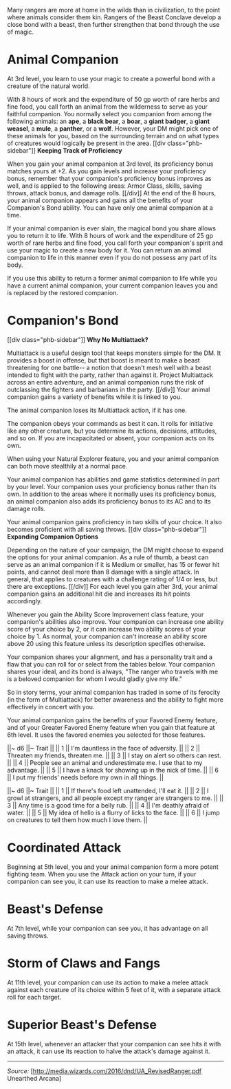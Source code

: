 Many rangers are more at home in the wilds than in civilization, to the point where animals consider them kin. Rangers of the Beast Conclave develop a close bond with a beast, then further strengthen that bond through the use of magic.

# Animal Companion

At 3rd level, you learn to use your magic to create a powerful bond with a creature of the natural world.

With 8 hours of work and the expenditure of 50 gp worth of rare herbs and fine food, you call forth an animal from the wilderness to serve as your faithful companion. You normally select you companion from among the following animals: an **ape**, a **black bear**, a **boar**, a **giant badger**, a **giant weasel**, a **mule**, a **panther**, or a **wolf**. However, your DM might pick one of these animals for you, based on the surrounding terrain and on what types of creatures would logically be present in the area.
[[div class="phb-sidebar"]]
**Keeping Track of Proficiency**

When you gain your animal companion at 3rd level, its proficiency bonus matches yours at +2. As you gain levels and increase your proficiency bonus, remember that your companion's proficiency bonus improves as well, and is applied to the following areas: Armor Class, skills, saving throws, attack bonus, and damage rolls.
[[/div]]
At the end of the 8 hours, your animal companion appears and gains all the benefits of your Companion's Bond ability. You can have only one animal companion at a time.

If your animal companion is ever slain, the magical bond you share allows you to return it to life. With 8 hours of work and the expenditure of 25 gp worth of rare herbs and fine food, you call forth your companion's spirit and use your magic to create a new body for it. You can return an animal companion to life in this manner even if you do not possess any part of its body.

If you use this ability to return a former animal companion to life while you have a current animal companion, your current companion leaves you and is replaced by the restored companion.

# Companion's Bond
[[div class="phb-sidebar"]]
**Why No Multiattack?**

Multiattack is a useful design tool that keeps monsters simple for the DM. It provides a boost in offense, but that boost is meant to make a beast threatening for one battle-- a notion that doesn't mesh well with a beast intended to fight with the party, rather than against it. Project Multiattack across an entire adventure, and an animal companion runs the risk of outclassing the fighters and barbarians in the party. 
[[/div]]
Your animal companion gains a variety of benefits while it is linked to you.

The animal companion loses its Multiattack action, if it has one.

The companion obeys your commands as best it can. It rolls for initiative like any other creature, but you determine its actions, decisions, attitudes, and so on. If you are incapacitated or absent, your companion acts on its own.

When using your Natural Explorer feature, you and your animal companion can both move stealthily at a normal pace.

Your animal companion has abilities and game statistics determined in part by your level. Your companion uses your proficiency bonus rather than its own. In addition to the areas where it normally uses its proficiency bonus, an animal companion also adds its proficiency bonus to its AC and to its damage rolls.

Your animal companion gains proficiency in two skills of your choice. It also becomes proficient with all saving throws.
[[div class="phb-sidebar"]]
**Expanding Companion Options**

Depending on the nature of your campaign, the DM might choose to expand the options for your animal companion. As a rule of thumb, a beast can serve as an animal companion if it is Medium or smaller, has 15 or fewer hit points, and cannot deal more than 8 damage with a single attack. In general, that applies to creatures with a challenge rating of 1/4 or less, but there are exceptions.
[[/div]]
For each level you gain after 3rd, your animal companion gains an additional hit die and increases its hit points accordingly.

Whenever you gain the Ability Score Improvement class feature, your companion's abilities also improve. Your companion can increase one ability score of your choice by 2, or it can increase two ability scores of your choice by 1. As normal, your companion can't increase an ability score above 20 using this feature unless its description specifies otherwise.

Your companion shares your alignment, and has a personality trait and a flaw that you can roll for or select from the tables below. Your companion shares your ideal, and its bond is always, "The ranger who travels with me is a beloved companion for whom I would gladly give my life."

So in story terms, your animal companion has traded in some of its ferocity (in the form of Multiattack) for better awareness and the ability to fight more effectively in concert with you.

Your animal companion gains the benefits of your Favored Enemy feature, and of your Greater Favored Enemy feature when you gain that feature at 6th level. It uses the favored enemies you selected for those features.

||~ d6  ||~ Trait ||
|| 1 || I'm dauntless in the face of adversity. ||
|| 2 || Threaten my friends, threaten me. ||
|| 3 || I stay on alert so others can rest. ||
|| 4 || People see an animal and underestimate me. I use that to my advantage. ||
|| 5 || I have a knack for showing up in the nick of time. ||
|| 6 || I put my friends' needs before my own in all things. ||

||~ d6  ||~ Trait ||
|| 1 || If there's food left unattended, I'll eat it. ||
|| 2 || I growl at strangers, and all people except my ranger are strangers to me. ||
|| 3 || Any time is a good time for a belly rub. ||
|| 4 || I'm deathly afraid of water. ||
|| 5 || My idea of hello is a flurry of licks to the face. ||
|| 6 || I jump on creatures to tell them how much I love them. ||

# Coordinated Attack

Beginning at 5th level, you and your animal companion form a more potent fighting team. When you use the Attack action on your turn, if your companion can see you, it can use its reaction to make a melee attack.

# Beast's Defense

At 7th level, while your companion can see you, it has advantage on all saving throws.

# Storm of Claws and Fangs

At 11th level, your companion can use its action to make a melee attack against each creature of its choice within 5 feet of it, with a separate attack roll for each target.

# Superior Beast's Defense

At 15th level, whenever an attacker that your companion can see hits it with an attack, it can use its reaction to halve the attack's damage against it.

----

*Source:* [http://media.wizards.com/2016/dnd/UA_RevisedRanger.pdf Unearthed Arcana]